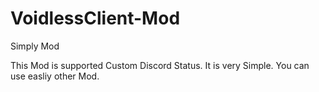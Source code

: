 # VoidlessClient-Mod
Simply Mod 

This Mod is supported Custom Discord Status.
It is very Simple.
You can use easliy other Mod.
